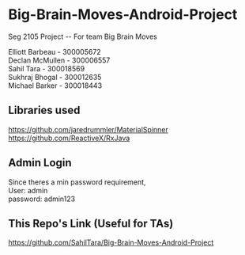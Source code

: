 # Big-Brain-Moves-Android-Project
Seg 2105 Project -- For team Big Brain Moves  

Elliott Barbeau - 300005672  
Declan McMullen - 300006557  
Sahil Tara - 300018569  
Sukhraj Bhogal - 300012635  
Michael Barker - 300018443  

## Libraries used
https://github.com/jaredrummler/MaterialSpinner  
https://github.com/ReactiveX/RxJava  

## Admin Login
Since theres a min password requirement,  
User: admin  
password: admin123  

## This Repo's Link (Useful for TAs)
https://github.com/SahilTara/Big-Brain-Moves-Android-Project